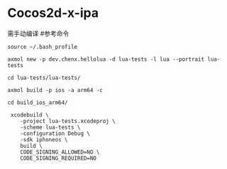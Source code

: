 # Cocos2d-x-ipa

需手动编译
#参考命令
```
source ~/.bash_profile
```
```
axmol new -p dev.chenx.hellolua -d lua-tests -l lua --portrait lua-tests
```
```
cd lua-tests/lua-tests/
```
```
axmol build -p ios -a arm64 -c
```
```
cd build_ios_arm64/
```
```
 xcodebuild \
    -project lua-tests.xcodeproj \
    -scheme lua-tests \
    -configuration Debug \
    -sdk iphoneos \
    build \
    CODE_SIGNING_ALLOWED=NO \
    CODE_SIGNING_REQUIRED=NO
```

